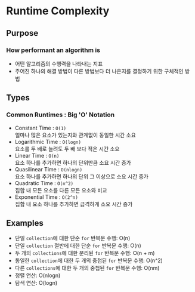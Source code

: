 # Runtime Complexity

## Purpose
### How performant an algorithm is
- 어떤 알고리즘의 수행력을 나타내는 지표
- 주어진 하나의 해결 방법이 다른 방법보다 더 나은지를 결정하기 위한 구체적인 방법

## Types
### Common Runtimes : Big 'O' Notation
- Constant Time : `O(1)`  
얼마나 많은 요소가 있는지와 관계없이 동일한 시간 소요
- Logarithmic Time : `O(logn)`  
요소를 두 배로 늘려도 두 배 보다 적은 시간 소요
- Linear Time : `O(n)`    
요소 하나를 추가하면 하나의 단위만큼 소요 시간 증가
- Quasilinear Time : `O(nlogn)`  
요소 하나를 추가하면 하나의 단위 그 이상으로 소요 시간 증가
- Quadratic Time : `O(n^2)`  
집합 내 모든 요소를 다른 모든 요소와 비교
- Exponential Time : `O(2^n)`  
집합 내 요소 하나를 추가하면 급격하게 소요 시간 증가

## Examples
- 단일 `collection`에 대한 단순 `for` 반복문 수행: O(n)
- 단일 `collection` 절반에 대한 단순 `for` 반복문 수행: O(n)
- 두 개의 `collections`에 대한 분리된 `for` 반복문 수행: O(n + m)
- 동일한 `collection`에 대한 두 개의 중첩된 `for` 반복문 수행: O(n^2)
- 다른 `collections`에 대한 두 개의 중첩된 `for` 반복문 수행: O(nm)
- 정렬 연산: O(nlogn)
- 탐색 연산: O(logn)
